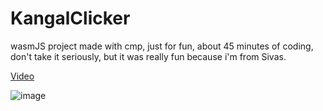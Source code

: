 # KangalClicker
wasmJS project made with cmp, just for fun, about 45 minutes of coding, don't take it seriously, but it was really fun because i'm from Sivas.

[Video](https://youtu.be/vgQzk7EevvA)

![image](https://github.com/user-attachments/assets/aea153e4-4424-4240-b924-ea7849ee9cd8)
